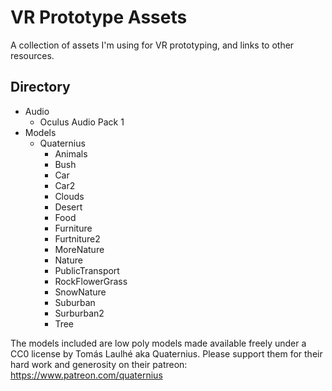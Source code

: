 # VR Prototype Assets

A collection of assets I'm using for VR prototyping, and links to other resources.

## Directory

<ul>
<li>Audio
<ul>
<li>Oculus Audio Pack 1</li>
</ul>
</li>

<li>Models
  <ul>
    <li>Quaternius
      <ul>
        <li>Animals</li>
        <li>Bush</li>
        <li>Car</li>
        <li>Car2</li>
        <li>Clouds</li>
        <li>Desert</li>
        <li>Food</li>
        <li>Furniture</li>
        <li>Furtniture2</li>
        <li>MoreNature</li>
        <li>Nature</li>
        <li>PublicTransport</li>
        <li>RockFlowerGrass</li>
        <li>SnowNature</li>
        <li>Suburban</li>
        <li>Surburban2</li>
        <li>Tree</li>
      </ul>
    </ul>
  </li>
</ul>

The models included are low poly models made available freely under a CC0 license by Tomás Laulhé aka Quaternius. Please support them for their hard work and generosity on their patreon: https://www.patreon.com/quaternius
